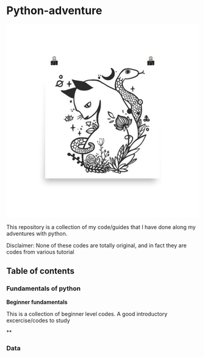 # Python-adventure

![alt text](https://github.com/kimrojas/Python-adventure/blob/master/887210ba6161a6425acb7cb62479202c.jpg)

This repository is a collection of my code/guides that I have done along my adventures with python. 

Disclaimer: None of these codes are totally original, and in fact they are codes from various tutorial

## Table of contents

### Fundamentals of python

**Beginner fundamentals**

This is a collection of beginner level codes. A good introductory excercise/codes to study

**


### Data

###





